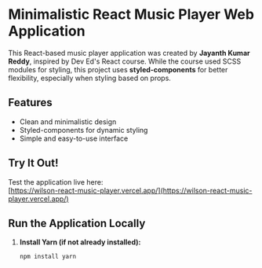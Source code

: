 # Minimalistic React Music Player Web Application

This React-based music player application was created by **Jayanth Kumar Reddy**, inspired by Dev Ed's React course. While the course used SCSS modules for styling, this project uses **styled-components** for better flexibility, especially when styling based on props.

## Features
- Clean and minimalistic design
- Styled-components for dynamic styling
- Simple and easy-to-use interface

## Try It Out!

Test the application live here:  
[https://wilson-react-music-player.vercel.app/](https://wilson-react-music-player.vercel.app/)

## Run the Application Locally

1. **Install Yarn (if not already installed):**
   ```bash
   npm install yarn

